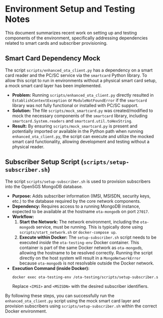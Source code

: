 # Environment Setup and Testing Notes

This document summarizes recent work on setting up and testing components of the environment, specifically addressing dependencies related to smart cards and subscriber provisioning.

## Smart Card Dependency Mock

The script `scripts/enhanced_ota_client.py` has a dependency on a smart card reader and the PC/SC service via the `smartcard` Python library. To allow this script to run in environments without a physical smart card setup, a mock smart card layer has been implemented.

-   **Problem:** Running `scripts/enhanced_ota_client.py` directly resulted in `EstablishContextException` or `ModuleNotFoundError` if the `smartcard` library was not fully functional or installed with PC/SC support.
-   **Solution:** The file `scripts/mock_smartcard.py` was created/modified to mock the necessary components of the `smartcard` library, including `smartcard.System.readers` and `smartcard.util.toHexString`.
-   **Result:** By ensuring `scripts/mock_smartcard.py` is present and potentially imported or available in the Python path when running `enhanced_ota_client.py`, the script can execute and utilize the mocked smart card functionality, allowing development and testing without a physical reader.

## Subscriber Setup Script (`scripts/setup-subscriber.sh`)

The script `scripts/setup-subscriber.sh` is used to provision subscribers into the Open5GS MongoDB database.

-   **Purpose:** Adds subscriber information (IMSI, MSISDN, security keys, etc.) to the database required by the core network components.
-   **Dependency:** Requires access to a running MongoDB instance, expected to be available at the hostname `ota-mongodb` on port `27017`.
-   **Workflow:**
    1.  **Start the Network:** The network environment, including the `ota-mongodb` service, must be running. This is typically done using `scripts/start_network.sh` or `docker-compose up`.
    2.  **Execute within Docker:** The `setup-subscriber.sh` script needs to be executed *inside* the `ota-testing-env` Docker container. This container is part of the same Docker network as `ota-mongodb`, allowing the hostname to be resolved correctly. Running the script directly on the host system will result in a `MongoNetworkError` because `ota-mongodb` is not resolvable outside the Docker network.
-   **Execution Command (inside Docker):**
    ```bash
    docker exec ota-testing-env /ota-testing/scripts/setup-subscriber.sh <IMSI> <MSISDN>
    ```
    Replace `<IMSI>` and `<MSISDN>` with the desired subscriber identifiers.

By following these steps, you can successfully run the `enhanced_ota_client.py` script using the mock smart card layer and provision subscribers using `scripts/setup-subscriber.sh` within the correct Docker environment.
